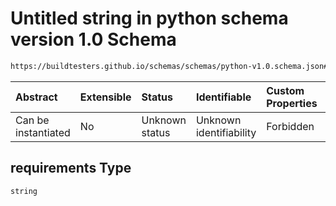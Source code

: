 # Untitled string in python schema version 1.0 Schema

```txt
https://buildtesters.github.io/schemas/schemas/python-v1.0.schema.json#/properties/package/properties/requirements
```



| Abstract            | Extensible | Status         | Identifiable            | Custom Properties | Additional Properties | Access Restrictions | Defined In                                                                        |
| :------------------ | :--------- | :------------- | :---------------------- | :---------------- | :-------------------- | :------------------ | :-------------------------------------------------------------------------------- |
| Can be instantiated | No         | Unknown status | Unknown identifiability | Forbidden         | Allowed               | none                | [python-v1.0.schema.json*](../out/python-v1.0.schema.json "open original schema") |

## requirements Type

`string`
